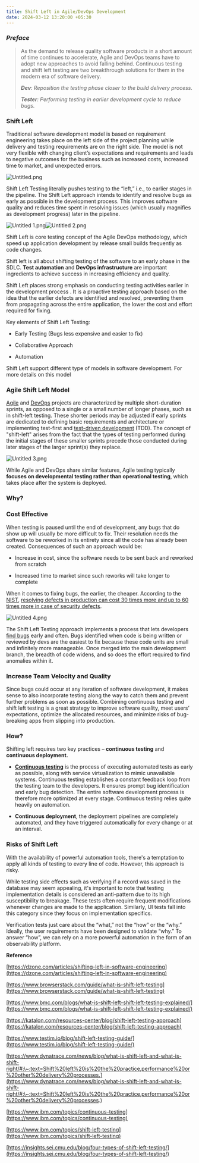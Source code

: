```yaml
---
title: Shift Left in Agile/DevOps Development
date: 2024-03-12 13:20:00 +05:30
---
```


### ***Preface***

> As the demand to release quality software products in a short amount of time continues to accelerate, Agile and DevOps teams have to adopt new approaches to avoid falling behind. Continuous testing and shift left testing are two breakthrough solutions for them in the modern era of software delivery.
>
> ***Dev**: Reposition the testing phase closer to the build delivery process.*
>
> ***Tester**: Performing testing in earlier development cycle to reduce bugs.*

### **Shift Left**

Traditional software development model is based on requirement engineering takes place on the left side of the project planning while delivery and testing requirements are on the right side. The model is not very flexible with changing client’s expectations and requirements and leads to negative outcomes for the business such as increased costs, increased time to market, and unexpected errors.

![Untitled.png](/uploads/Untitled.png)

Shift Left Testing literally pushes testing to the “left,” i.e., to earlier stages in the pipeline. The Shift Left approach intends to identify and resolve bugs as early as possible in the development process. This improves software quality and reduces time spent in resolving issues (which usually magnifies as development progress) later in the pipeline.

![Untitled 1.png](/uploads/Untitled%201.png)![Untitled 2.png](/uploads/Untitled%202.png)

Shift Left is core testing concept of the Agile DevOps methodology, which speed up application development by release small builds frequently  as code changes.

Shift left is all about shifting testing of the software to an early phase in the SDLC. **Test automation** and **DevOps infrastructure** are important ingredients to achieve success in increasing efficiency and quality.

Shift Left places strong emphasis on conducting testing activities earlier in the development process . It is a proactive testing approach based on the idea that the earlier defects are identified and resolved, preventing them from propagating across the entire application, the lower the cost and effort required for fixing.

Key elements of Shift Left Testing:

* Early Testing (Bugs less expensive and easier to fix)

* Collaborative Approach

* Automation

Shift Left support different type of models in software development. For more details on this model

### **Agile Shift Left Model**

[Agile](https://en.wikipedia.org/wiki/Agile_software_development) and [DevOps](https://en.wikipedia.org/wiki/DevOps) projects are characterized by multiple short-duration sprints, as opposed to a single or a small number of longer phases, such as in shift-left testing. These shorter periods may be adjusted if early sprints are dedicated to defining basic requirements and architecture or implementing test-first and [test-driven development](https://en.wikipedia.org/wiki/Test-driven_development) (TDD). The concept of "shift-left" arises from the fact that the types of testing performed during the initial stages of these smaller sprints precede those conducted during later stages of the larger sprint(s) they replace.

![Untitled 3.png](/uploads/Untitled%203.png)

While Agile and DevOps share similar features, Agile testing typically **focuses on developmental testing rather than operational testing**, which takes place after the system is deployed.

### **Why?**

### **Cost Effective**

When testing is paused until the end of development, any bugs that do show up will usually be more difficult to fix. Their resolution needs the software to be reworked in its entirety since all the code has already been created. Consequences of such an approach would be:

* Increase in cost, since the software needs to be sent back and reworked from scratch

* Increased time to market since such reworks will take longer to complete

When it comes to fixing bugs, the earlier, the cheaper. According to the [NIST](https://www.nist.gov/), [resolving defects in production can cost 30 times more and up to 60 times more in case of security defects](https://www.vorto.co/blog/2020/2/27/reduce-cost-defects-service-now#:\~:text=The%20relative%20cost%20of%20fixing,in%20case%20of%20security%20defects).

![Untitled 4.png](/uploads/Untitled%204.png)

The Shift Left Testing approach implements a process that lets developers [find bugs](https://www.browserstack.com/guide/how-to-find-bugs-in-software) early and often. Bugs identified when code is being written or reviewed by devs are the easiest to fix because these code units are small and infinitely more manageable. Once merged into the main development branch, the breadth of code widens, and so does the effort required to find anomalies within it.

### **Increase Team Velocity and Quality**

Since bugs could occur at any iteration of software development, it makes sense to also incorporate testing along the way to catch them and prevent further problems as soon as possible. Combining continuous testing and shift left testing is a great strategy to improve software quality, meet users’ expectations, optimize the allocated resources, and minimize risks of bug-breaking apps from slipping into production.

### **How?**

Shifting left requires two key practices – **continuous testing** and **continuous deployment.**

* **[Continuous testing](https://bd-sts.atlassian.net/wiki/spaces/IDM/pages/790855802/IDM\+Shift\+Left\+Strategy#Conitinous-Testing)** is the process of executing automated tests as early as possible, along with service virtualization to mimic unavailable systems. Continuous testing establishes a constant feedback loop from the testing team to the developers. It ensures prompt bug identification and early bug detection. The entire software development process is therefore more optimized at every stage. Continuous testing relies quite heavily on automation.

* **Continuous deployment**, the deployment pipelines are completely automated, and they have triggered automatically for every change or at an interval.

### **Risks of Shift Left**

With the availability of powerful automation tools, there's a temptation to apply all kinds of testing to every line of code. However, this approach is risky.

While testing side effects such as verifying if a record was saved in the database may seem appealing, it's important to note that testing implementation details is considered an anti-pattern due to its high susceptibility to breakage. These tests often require frequent modifications whenever changes are made to the application. Similarly, UI tests fall into this category since they focus on implementation specifics.

Verification tests just care about the “what,” not the “how” or the “why.” Ideally, the user requirements have been designed to validate “why.” To answer “how”, we can rely on a more powerful automation in the form of an observability platform.

**Reference**

[https://dzone.com/articles/shifting-left-in-software-engineering](https://dzone.com/articles/shifting-left-in-software-engineering)

[https://www.browserstack.com/guide/what-is-shift-left-testing](https://www.browserstack.com/guide/what-is-shift-left-testing)

[https://www.bmc.com/blogs/what-is-shift-left-shift-left-testing-explained/](https://www.bmc.com/blogs/what-is-shift-left-shift-left-testing-explained/)

[https://katalon.com/resources-center/blog/shift-left-testing-approach](https://katalon.com/resources-center/blog/shift-left-testing-approach)

[https://www.testim.io/blog/shift-left-testing-guide/](https://www.testim.io/blog/shift-left-testing-guide/)

[https://www.dynatrace.com/news/blog/what-is-shift-left-and-what-is-shift-right/#:\~:text=Shift%20left%20is%20the%20practice,performance%20or%20other%20delivery%20processes.](https://www.dynatrace.com/news/blog/what-is-shift-left-and-what-is-shift-right/#:\~:text=Shift%20left%20is%20the%20practice,performance%20or%20other%20delivery%20processes.)

[https://www.ibm.com/topics/continuous-testing](https://www.ibm.com/topics/continuous-testing)

[https://www.ibm.com/topics/shift-left-testing](https://www.ibm.com/topics/shift-left-testing)

[https://insights.sei.cmu.edu/blog/four-types-of-shift-left-testing/](https://insights.sei.cmu.edu/blog/four-types-of-shift-left-testing/)